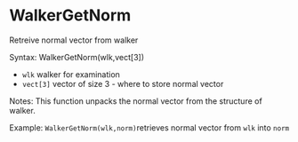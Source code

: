 # WalkerGetNorm

Retreive normal vector from walker

Syntax: WalkerGetNorm(wlk,vect\[3\])

* `wlk` walker for examination
* `vect[3]` vector of size 3 - where to store normal vector

Notes: This function unpacks the normal vector from the structure of walker.

Example: `WalkerGetNorm(wlk,norm)`retrieves normal vector from `wlk` into `norm`

